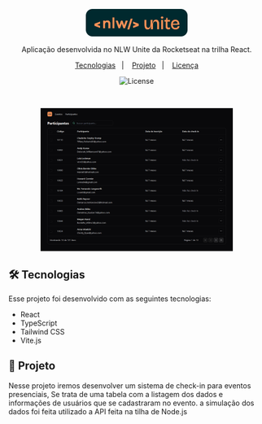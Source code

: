 <p align="center">
  <img alt="Logo NLW Expert - Rocketseat" src="public/logo-readme.png" width="200px" />
</p>

<p align="center">
Aplicação desenvolvida no NLW Unite da Rocketseat na trilha React.
</p>

<p align="center">
  <a href="#-tecnologias">Tecnologias</a>&nbsp;&nbsp;&nbsp;|&nbsp;&nbsp;&nbsp;
  <a href="#-projeto">Projeto</a>&nbsp;&nbsp;&nbsp;|&nbsp;&nbsp;&nbsp;
  <a href="#memo-licença">Licença</a>
</p>

<p align="center">
  <img alt="License" src="https://img.shields.io/static/v1?label=license&message=MIT&color=F48F56&labelColor=00292E">
</p>

<br>

<p align="center">
  <img alt="Preview do projeto desenvolvido." src="public/screenshot.png" width="75%">
</p>


## 🛠️ Tecnologias

Esse projeto foi desenvolvido com as seguintes tecnologias:

- React
- TypeScript
- Tailwind CSS
- Vite.js

## 🚀 Projeto

Nesse projeto iremos desenvolver um sistema de check-in para eventos presenciais, Se trata de uma tabela com a listagem dos dados e informações de usuários que se cadastraram no evento. a simulação dos dados foi feita utilizado a API feita na tilha de Node.js